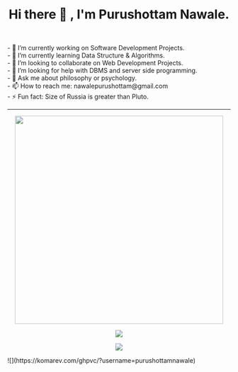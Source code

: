 <h1 align="center">Hi there 👋 , I'm Purushottam Nawale. </h1><br>

<!-- ### Hi there 👋 -->
<p>
- 🔭 I’m currently working on Software Development Projects.<br>
- 🌱 I’m currently learning Data Structure & Algorithms.<br>
- 👯 I’m looking to collaborate on Web Development Projects.<br>
- 🤔 I’m looking for help with DBMS and server side programming.<br>
- 💬 Ask me about philosophy or psychology.<br>
- 📫 How to reach me: nawalepurushottam@gmail.com<br>
- ⚡ Fun fact: Size of Russia is greater than Pluto.<br>
</p>
<hr>

<!-- ![Github stats](https://github-readme-stats.vercel.app/api?username=purushottamnawale&theme=tokyonight&show_icons=true&count_private=true) -->

<!-- ![Top Languages Card](https://github-readme-stats.vercel.app/api/top-langs/?username=purushottamnawale&layout=compact&theme=tokyonight) -->

<p align="center"><img src="https://github-readme-stats.vercel.app/api?username=purushottamnawale&show_icons=true&locale=en&count_private=true&theme=tokyonight" width="470"/></P>
<p align="center"><img  src="https://github-readme-streak-stats.herokuapp.com/?user=purushottamnawale&theme=tokyonight"/></p>
<p align="center"><img src="https://github-readme-stats.vercel.app/api/top-langs/?username=purushottamnawale&layout=compact&exclude_repo=PPL_Assignments&theme=tokyonight"/></p>
![](https://komarev.com/ghpvc/?username=purushottamnawale)


<!--
**purushottamnawale/purushottamnawale** is a ✨ _special_ ✨ repository because its `README.md` (this file) appears on your GitHub profile.

Here are some ideas to get you started:

- 🔭 I’m currently working on Software Development Projects.
- 🌱 I’m currently learning Data Structure & Algorithms.
- 👯 I’m looking to collaborate on Web Development Projects.
- 🤔 I’m looking for help with DBMS and server side programming.
- 💬 Ask me about philosophy or psychology.
- 📫 How to reach me: nawalepurushottam@gmail.com
- 😄 Pronouns: 
- ⚡ Fun fact: Size of Russia is greater than Pluto.
-->
